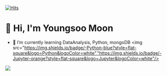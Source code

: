 [![Hits](https://hits.seeyoufarm.com/api/count/incr/badge.svg?url=https%3A%2F%2Fgithub.com%2Fyoungsoomoon&count_bg=%2379C83D&title_bg=%23555555&icon=&icon_color=%23E7E7E7&title=hits&edge_flat=false)](https://hits.seeyoufarm.com)                  
# 👋 Hi, I'm Youngsoo Moon
* 👀 I’m currently learning DataAnalysis, Python, mongoDB
<img src="https://img.shields.io/badge/-Python-blue?style=flat-square&logo=Python&logoColor=white","https://img.shields.io/badge/-Jupyter-orange?style=flat-square&logo=Jupyter&logoColor=white"/>
<img src="https://img.shields.io/badge/-Jupyter-orange?style=flat-square&logo=Jupyter&logoColor=white"/>
<!---
youngsoomoon/youngsoomoon is a ✨ special ✨ repository because its `README.md` (this file) appears on your GitHub profile.
You can click the Preview link to take a look at your changes.
--->
